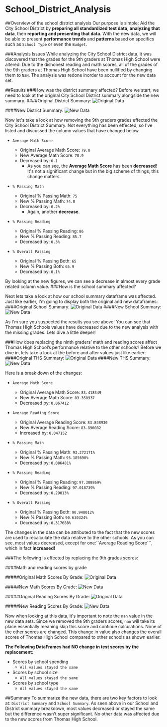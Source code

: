 # School_District_Analysis
##Overview of the school district analysis
Our purpose is simple; Aid the City School District by **preparing all standardized test data**, **analyzing that data**, 
then **reporting and presenting that data**. With the new data, we will be able to present **performance trends** and **patterns**
based on specifics such as ```School Type``` or even the ```Budget```.

###Analysis Issues
While analyzing the City School District data, it was discovered that the grades for the 9th graders at Thomas High School
were altered. Due to the dishonest reading and math scores, all of the grades of the 9th graders at Thomas High School
have been nullified by changing them to ```NaN```. The analysis was redone inorder to account for the new data set.

##Results
###How was the district summary affected?
Before we start, we need to look at the original City School District summary alongside the new summary.
####Original District Summary:
![Original Data](https://github.com/StickySitch/School_District_Analysis/tree/main/Images/districtbefore.png)

####New District Summary:
![New Data](https://github.com/StickySitch/School_District_Analysis/tree/main/Images/districtafter.png)

Now let's take a look at how removing the 9th graders grades effected the City School District Summary. Not everything
has been effected, so I've listed and discussed the column values that have changed below.
- ```Average Math Score```
  - Original Average Math Score: ```79.0```
  - New Average Math Score: ```78.9```
  - Decreased by: ```0.1```
    - As you can see, the **Average Math Score** has been **decreased**! It's not a significant change but in the big scheme
of things, this change matters. 
- ```% Passing Math```
  - Original % Passing Math: ```75```
  - New % Passing Math: ```74.8```
  - Decreased by: ```0.2%```
    - Again, another **decrease**. 
    
- ```% Passing Reading```
  - Original % Passing Reading: ```86```
  - New % Passing Reading: ```85.7```
  - Decreased by: ```0.3%```
    
- ```% Overall Passing```
  - Original % Passing Both: ```65```
  - New % Passing Both: ```65.9```
  - Decreased by: ```0.1%```

By looking at the new figures, we can see a decrease in almost every grade related column value.
###How is the school summary affected?

Next lets take a look at how our school summary dataframe was affected. Just like earlier, I'm going to display both the
original and new dataframes:
####Original School Summary:
![Original Data](https://github.com/StickySitch/School_District_Analysis/tree/main/Images/districtbefore.png)
####New School Summary:
![New Data](https://github.com/StickySitch/School_District_Analysis/tree/main/Images/districtafter.png)

As I'm sure you suspected the results you see above. You can see that Thomas High Schools values have decreased due to
the new analysis with the missing grades. Lets dive a little deeper!

###How does replacing the ninth graders’ math and reading scores affect Thomas High School’s performance relative to the other schools?
Before we dive in, lets take a look at the before and after values just like earlier:
####Original THS Summary:
![Original Data](https://github.com/StickySitch/School_District_Analysis/tree/main/Images/BeforeChangedGrades.png)
####New THS Summary:
![New Data](https://github.com/StickySitch/School_District_Analysis/tree/main/Images/AfterChangedGrades.png)

Here is a break down of the changes:

- ```Average Math Score```
  - Original Average Math Score: ```83.418349```
  - New Average Math Score: ```83.350937```
  - Decreased by: ```0.067412```
  
- ```Average Reading Score```
  - Original Average Reading Score: ```83.848930```
  - New Average Reading Score: ```83.896082```
  - Increased by: ```0.047152```

    
- ```% Passing Math```
  - Original % Passing Math: ```93.272171%```
  - New % Passing Math: ```93.185690%```
  - Decreased by: ```0.086481%```

- ```% Passing Reading```
  - Original % Passing Reading: ```97.308869%```
  - New % Passing Reading: ```97.018739%```
  - Decreased by: ```0.29013%```

- ```% Overall Passing```
  - Original % Passing Both: ```90.948012%```
  - New % Passing Both: ```90.630324%```
  - Decreased by: ```0.317688%```

The changes in the data can be attributed to the fact that the new scores are used to recalculate the data relative to
the other schools. As you can see, most values decreased, except for one:``Average Reading Score```, which in fact **increased!**

###The following is effected by replacing the 9th grades scores:

####Math and reading scores by grade

#####Original Math Scores By Grade:
![Original Data](https://github.com/StickySitch/School_District_Analysis/tree/main/Images/thsMathBefore.png)

#####New Math Scores By Grade:
![New Data](https://github.com/StickySitch/School_District_Analysis/tree/main/Images/thsMathAfter.png)


#####Original Reading Scores By Grade:
![Original Data](https://github.com/StickySitch/School_District_Analysis/tree/main/Images/thsReadingBefore.png)

#####New Reading Scores By Grade:
![New Data](https://github.com/StickySitch/School_District_Analysis/tree/main/Images/thsReadingAfter.png)

Now when looking at this data, it's important to note the ```nan``` value in the new data sets. Since we removed the 9th
graders scores, ```nan``` will take its place essentially meaning skip this score and continue calculations. None of the
other scores are changed. This change in value also changes the overall scores of Thomas High School compared to other schools
as shown earlier. 

**The Following DataFrames had NO change in test scores by the replacement:**
- Scores by school spending
  - ```All values stayed the same```
- Scores by school size 
  - ```All values stayed the same```
- Scores by school type
  - ```All values stayed the same```

##Summary
To summarize the new data, there are two key factors to look at: ```District Summary``` and ```School Summary```. As seen
above in our School and District summary breakdown, most values decreased or stayed the same but the difference wasn't super significant.
No other data was affected due to the new scores from Thomas High School.

